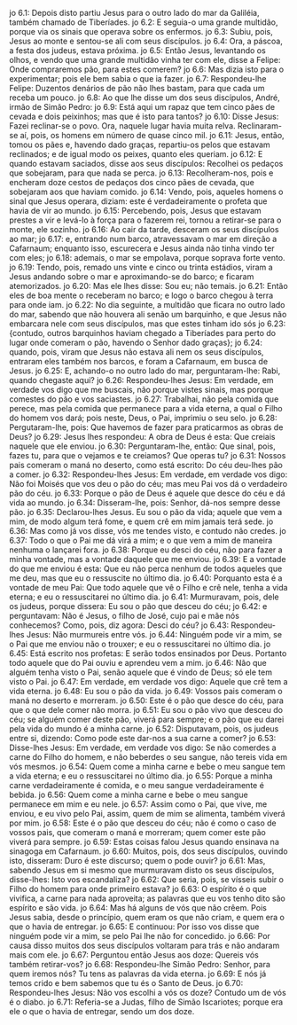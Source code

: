 jo 6.1: Depois disto partiu Jesus para o outro lado do mar da Galiléia, também chamado de Tiberíades.
jo 6.2: E seguia-o uma grande multidão, porque via os sinais que operava sobre os enfermos.
jo 6.3: Subiu, pois, Jesus ao monte e sentou-se ali com seus discípulos.
jo 6.4: Ora, a páscoa, a festa dos judeus, estava próxima.
jo 6.5: Então Jesus, levantando os olhos, e vendo que uma grande multidão vinha ter com ele, disse a Felipe: Onde compraremos pão, para estes comerem?
jo 6.6: Mas dizia isto para o experimentar; pois ele bem sabia o que ia fazer.
jo 6.7: Respondeu-lhe Felipe: Duzentos denários de pão não lhes bastam, para que cada um receba um pouco.
jo 6.8: Ao que lhe disse um dos seus discípulos, André, irmão de Simão Pedro:
jo 6.9: Está aqui um rapaz que tem cinco pães de cevada e dois peixinhos; mas que é isto para tantos?
jo 6.10: Disse Jesus: Fazei reclinar-se o povo. Ora, naquele lugar havia muita relva. Reclinaram-se aí, pois, os homens em número de quase cinco mil.
jo 6.11: Jesus, então, tomou os pães e, havendo dado graças, repartiu-os pelos que estavam reclinados; e de igual modo os peixes, quanto eles queriam.
jo 6.12: E quando estavam saciados, disse aos seus discípulos: Recolhei os pedaços que sobejaram, para que nada se perca.
jo 6.13: Recolheram-nos, pois e encheram doze cestos de pedaços dos cinco pães de cevada, que sobejaram aos que haviam comido.
jo 6.14: Vendo, pois, aqueles homens o sinal que Jesus operara, diziam: este é verdadeiramente o profeta que havia de vir ao mundo.
jo 6.15: Percebendo, pois, Jesus que estavam prestes a vir e levá-lo à força para o fazerem rei, tornou a retirar-se para o monte, ele sozinho.
jo 6.16: Ao cair da tarde, desceram os seus discípulos ao mar;
jo 6.17: e, entrando num barco, atravessavam o mar em direção a Cafarnaum; enquanto isso, escurecera e Jesus ainda não tinha vindo ter com eles;
jo 6.18: ademais, o mar se empolava, porque soprava forte vento.
jo 6.19: Tendo, pois, remado uns vinte e cinco ou trinta estádios, viram a Jesus andando sobre o mar e aproximando-se do barco; e ficaram atemorizados.
jo 6.20: Mas ele lhes disse: Sou eu; não temais.
jo 6.21: Então eles de boa mente o receberam no barco; e logo o barco chegou à terra para onde iam.
jo 6.22: No dia seguinte, a multidão que ficara no outro lado do mar, sabendo que não houvera ali senão um barquinho, e que Jesus não embarcara nele com seus discípulos, mas que estes tinham ido sós
jo 6.23: {contudo, outros barquinhos haviam chegado a Tiberíades para perto do lugar onde comeram o pão, havendo o Senhor dado graças};
jo 6.24: quando, pois, viram que Jesus não estava ali nem os seus discípulos, entraram eles também nos barcos, e foram a Cafarnaum, em busca de Jesus.
jo 6.25: E, achando-o no outro lado do mar, perguntaram-lhe: Rabi, quando chegaste aqui?
jo 6.26: Respondeu-lhes Jesus: Em verdade, em verdade vos digo que me buscais, não porque vistes sinais, mas porque comestes do pão e vos saciastes.
jo 6.27: Trabalhai, não pela comida que perece, mas pela comida que permanece para a vida eterna, a qual o Filho do homem vos dará; pois neste, Deus, o Pai, imprimiu o seu selo.
jo 6.28: Pergutaram-lhe, pois: Que havemos de fazer para praticarmos as obras de Deus?
jo 6.29: Jesus lhes respondeu: A obra de Deus é esta: Que creiais naquele que ele enviou.
jo 6.30: Perguntaram-lhe, então: Que sinal, pois, fazes tu, para que o vejamos e te creiamos? Que operas tu?
jo 6.31: Nossos pais comeram o maná no deserto, como está escrito: Do céu deu-lhes pão a comer.
jo 6.32: Respondeu-lhes Jesus: Em verdade, em verdade vos digo: Não foi Moisés que vos deu o pão do céu; mas meu Pai vos dá o verdadeiro pão do céu.
jo 6.33: Porque o pão de Deus é aquele que desce do céu e dá vida ao mundo.
jo 6.34: Disseram-lhe, pois: Senhor, dá-nos sempre desse pão.
jo 6.35: Declarou-lhes Jesus. Eu sou o pão da vida; aquele que vem a mim, de modo algum terá fome, e quem crê em mim jamais terá sede.
jo 6.36: Mas como já vos disse, vós me tendes visto, e contudo não credes.
jo 6.37: Todo o que o Pai me dá virá a mim; e o que vem a mim de maneira nenhuma o lançarei fora.
jo 6.38: Porque eu desci do céu, não para fazer a minha vontade, mas a vontade daquele que me enviou.
jo 6.39: E a vontade do que me enviou é esta: Que eu não perca nenhum de todos aqueles que me deu, mas que eu o ressuscite no último dia.
jo 6.40: Porquanto esta é a vontade de meu Pai: Que todo aquele que vê o Filho e crê nele, tenha a vida eterna; e eu o ressuscitarei no último dia.
jo 6.41: Murmuravam, pois, dele os judeus, porque dissera: Eu sou o pão que desceu do céu;
jo 6.42: e perguntavam: Não é Jesus, o filho de José, cujo pai e mãe nós conhecemos? Como, pois, diz agora: Desci do céu?
jo 6.43: Respondeu-lhes Jesus: Não murmureis entre vós.
jo 6.44: Ninguém pode vir a mim, se o Pai que me enviou não o trouxer; e eu o ressuscitarei no último dia.
jo 6.45: Está escrito nos profetas: E serão todos ensinados por Deus. Portanto todo aquele que do Pai ouviu e aprendeu vem a mim.
jo 6.46: Não que alguém tenha visto o Pai, senão aquele que é vindo de Deus; só ele tem visto o Pai.
jo 6.47: Em verdade, em verdade vos digo: Aquele que crê tem a vida eterna.
jo 6.48: Eu sou o pão da vida.
jo 6.49: Vossos pais comeram o maná no deserto e morreram.
jo 6.50: Este é o pão que desce do céu, para que o que dele comer não morra.
jo 6.51: Eu sou o pão vivo que desceu do céu; se alguém comer deste pão, viverá para sempre; e o pão que eu darei pela vida do mundo é a minha carne.
jo 6.52: Disputavam, pois, os judeus entre si, dizendo: Como pode este dar-nos a sua carne a comer?
jo 6.53: Disse-lhes Jesus: Em verdade, em verdade vos digo: Se não comerdes a carne do Filho do homem, e não beberdes o seu sangue, não tereis vida em vós mesmos.
jo 6.54: Quem come a minha carne e bebe o meu sangue tem a vida eterna; e eu o ressuscitarei no último dia.
jo 6.55: Porque a minha carne verdadeiramente é comida, e o meu sangue verdadeiramente é bebida.
jo 6.56: Quem come a minha carne e bebe o meu sangue permanece em mim e eu nele.
jo 6.57: Assim como o Pai, que vive, me enviou, e eu vivo pelo Pai, assim, quem de mim se alimenta, também viverá por mim.
jo 6.58: Este é o pão que desceu do céu; não é como o caso de vossos pais, que comeram o maná e morreram; quem comer este pão viverá para sempre.
jo 6.59: Estas coisas falou Jesus quando ensinava na sinagoga em Cafarnaum.
jo 6.60: Muitos, pois, dos seus discípulos, ouvindo isto, disseram: Duro é este discurso; quem o pode ouvir?
jo 6.61: Mas, sabendo Jesus em si mesmo que murmuravam disto os seus discípulos, disse-lhes: Isto vos escandaliza?
jo 6.62: Que seria, pois, se vísseis subir o Filho do homem para onde primeiro estava?
jo 6.63: O espírito é o que vivifica, a carne para nada aproveita; as palavras que eu vos tenho dito são espírito e são vida.
jo 6.64: Mas há alguns de vós que não crêem. Pois Jesus sabia, desde o princípio, quem eram os que não criam, e quem era o que o havia de entregar.
jo 6.65: E continuou: Por isso vos disse que ninguém pode vir a mim, se pelo Pai lhe não for concedido.
jo 6.66: Por causa disso muitos dos seus discípulos voltaram para trás e não andaram mais com ele.
jo 6.67: Perguntou então Jesus aos doze: Quereis vós também retirar-vos?
jo 6.68: Respondeu-lhe Simão Pedro: Senhor, para quem iremos nós? Tu tens as palavras da vida eterna.
jo 6.69: E nós já temos crido e bem sabemos que tu és o Santo de Deus.
jo 6.70: Respondeu-lhes Jesus: Não vos escolhi a vós os doze? Contudo um de vós é o diabo.
jo 6.71: Referia-se a Judas, filho de Simão Iscariotes; porque era ele o que o havia de entregar, sendo um dos doze.
